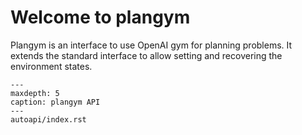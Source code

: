 # Welcome to plangym

Plangym is an interface to use OpenAI gym for planning problems. It extends the standard interface to allow setting and recovering the environment states.

```{toctree}
---
maxdepth: 5
caption: plangym API
---
autoapi/index.rst
```